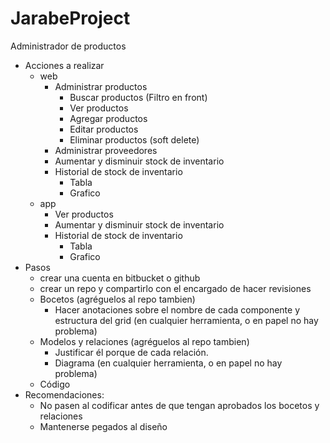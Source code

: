# JarabeProject

Administrador de productos

- Acciones a realizar
  - web
    - Administrar productos
      - Buscar productos (Filtro en front)
      - Ver productos
      - Agregar productos
      - Editar productos
      - Eliminar productos (soft delete)
    - Administrar proveedores
    - Aumentar y disminuir stock de inventario
    - Historial de stock de inventario
      - Tabla 
      - Grafico
  - app
    - Ver productos
    - Aumentar y disminuir stock de inventario
    - Historial de stock de inventario
      - Tabla 
      - Grafico
- Pasos
  - crear una cuenta en bitbucket o github
  - crear un repo y compartirlo con el encargado de hacer revisiones
  - Bocetos (agréguelos al repo tambien)
    - Hacer anotaciones sobre el nombre de cada componente y estructura del grid (en cualquier herramienta, o en papel no hay problema)
  - Modelos y relaciones (agréguelos al repo tambien)
    - Justificar él porque de cada relación.
    - Diagrama (en cualquier herramienta, o en papel no hay problema)
  - Código
- Recomendaciones:
  - No pasen al codificar antes de que tengan aprobados los bocetos y relaciones
  - Mantenerse pegados al diseño
